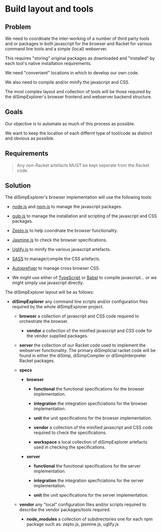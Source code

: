 # Build layout and tools

## Problem

We need to coordinate the inter-working of a number of third party tools 
and or packages in both javascript for the browser and Racket for 
various command line tools and a simple (local) webserver.

This requires "storing" original packages as downloaded and "installed" 
by each tool's native installation requirements.

We need "convenient" locations in which to develop our own code.

We also need to compile and/or minify the javascript and CSS.

The most complex layout and collection of tools will be those required 
by the diSimpExplorer's browser frontend and webserver backend 
structure.

## Goals

Our objective is to automate as much of this process as possible.

We want to keep the location of each differnt type of tool/code as 
distinct and obvious as possible.

## Requirements

> Any non-Racket artefacts MUST be kept seperate from the Racket code.

## Solution

The diSimpExplorer's browser implementation will use the following 
tools:

  * [node.js](https://nodejs.org/en/) and 
    [npm.js](https://www.npmjs.com/) to manage the javascript packages.

  * [gulp.js](http://gulpjs.com/) to manage the installation and 
    scripting of the javascript and CSS packages.

  * [Zepto.js](http://zeptojs.com/) to help cooridnate the browser 
    functionality.

  * [Jasmine.js](http://jasmine.github.io/2.4/introduction.html) to check 
    the browser specifications.

  * [Uglify.js](https://github.com/mishoo/UglifyJS2) to minify the 
    various javascript artefacts.

  * [SASS](http://sass-lang.com/) to manage/compile the CSS artefacts.

  * [Autoprefixer](https://github.com/postcss/autoprefixer) to manage 
    cross browser CSS.

  * We *might* use either of 
    [TypeScript](https://www.typescriptlang.org/) or 
    [Babel](https://babeljs.io/) to compile javascript... or we might 
    simply use javascript directly.

The diSimpExplorer layout will be as follows:

* **diSimpExplorer** any command line scripts and/or configuration 
  files required by the whole diSimpExplorer project.

  * **browser** a collection of javascript and CSS code required to 
    orchestrate the browser.

    * **vendor** a collection of the minified javascript and CSS code 
      for the vendor supplied packages.

  * **server** the collection of our Racket code used to implement the
    webserver functionality. The primary diSimplicial racket code will 
    be found in either the diSimp, diSimpCompiler or diSimpInterpreter 
    Racket packages.

  * **specs**

    * **browser**

      * **functional** the functional specifications for the browser
        implementation.

      * **integration** the integration specficiations for the browser
        implementation.

      * **unit** the unit specifications for the browser implementation.

      * **vendor** a collection of the minified javascript and CSS code 
        required to check the specifications.

      * **workspace** a local collection of diSimpExplorer artefacts used 
        in checking the specifications.

    * **server**

      * **functional** the functional specifications for the server
        implementation.

      * **integration** the integration specficiations for the server
        implementation.

      * **unit** the unit specifications for the server implementation.

  * **vendor** any "local" configuration files and/or scripts required 
    to describe the vendor packages/tools required.

    * **node_modules** a collection of subdirectories one for each npm 
      package such as: zepto.js, jasmine.js, uglify.js
